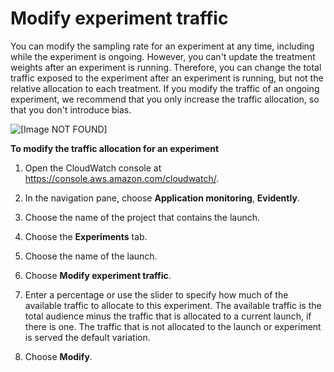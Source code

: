 # Modify experiment traffic<a name="CloudWatch-Evidently-modifyexperimenttraffic"></a>

You can modify the sampling rate for an experiment at any time, including while the experiment is ongoing\. However, you can't update the treatment weights after an experiment is running\. Therefore, you can change the total traffic exposed to the experiment after an experiment is running, but not the relative allocation to each treatment\. If you modify the traffic of an ongoing experiment, we recommend that you only increase the traffic allocation, so that you don't introduce bias\.

![\[Image NOT FOUND\]](http://docs.aws.amazon.com/AmazonCloudWatch/latest/monitoring/images/evidently_experiment_split.png)

**To modify the traffic allocation for an experiment**

1. Open the CloudWatch console at [https://console\.aws\.amazon\.com/cloudwatch/](https://console.aws.amazon.com/cloudwatch/)\.

1. In the navigation pane, choose **Application monitoring**, **Evidently**\.

1. Choose the name of the project that contains the launch\.

1. Choose the **Experiments** tab\.

1. Choose the name of the launch\.

1. Choose **Modify experiment traffic**\.

1. Enter a percentage or use the slider to specify how much of the available traffic to allocate to this experiment\. The available traffic is the total audience minus the traffic that is allocated to a current launch, if there is one\. The traffic that is not allocated to the launch or experiment is served the default variation\.

1. Choose **Modify**\.